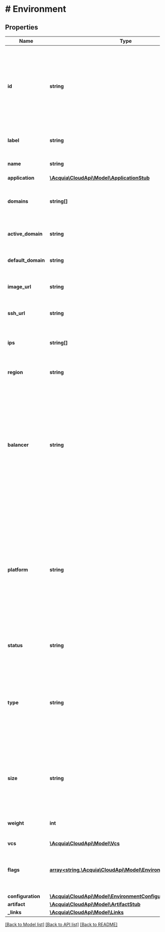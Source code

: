 # # Environment

## Properties

Name | Type | Description | Notes
------------ | ------------- | ------------- | -------------
**id** | **string** | The ID of the environment. The ID is a compound key consisting of the internal database ID of the environment and the application UUID. |
**label** | **string** | The human-readable name of the environment. |
**name** | **string** | The stage name of the environment. |
**application** | [**\Acquia\CloudApi\Model\ApplicationStub**](ApplicationStub.md) |  |
**domains** | **string[]** | An array of domain names attached to this environment. |
**active_domain** | **string** | The active domain name for this environment. |
**default_domain** | **string** | The default domain name for this environment. |
**image_url** | **string** | The URL to the image for this environment. |
**ssh_url** | **string** | The URL used to SSH into the environment. |
**ips** | **string[]** | An array of IP addresses attached to this environment. |
**region** | **string** | The region the environment resides in. |
**balancer** | **string** | The balancer type. - balancers: The environment is behind a Legacy balancer. - elb: The environment is behind an ELB balancer. - cluster: The environment is behind an Edge Cluster balancer. |
**platform** | **string** | The platform type. - cloud: The environment is hosted on a Cloud Classic Platform. - cloud-next: The environment is hosted on a Cloud Next Platform. - unknown:  The host information is not available for the environment. |
**status** | **string** | The status of this environment. |
**type** | **string** | The type of environment. - node: A NodeJS environment. - drupal: A Drupal environment. - unknown: We were unable to determine the environment type. |
**size** | **string** | The size of the environment. Will be null if the environment type does not support sizes. |
**weight** | **int** | The environment weight for display purposes. |
**vcs** | [**\Acquia\CloudApi\Model\Vcs**](Vcs.md) |  |
**flags** | [**array<string,\Acquia\CloudApi\Model\EnvironmentFlagsValue>**](EnvironmentFlagsValue.md) | An array of various flags that indicate functionality associated with the environment. |
**configuration** | [**\Acquia\CloudApi\Model\EnvironmentConfiguration**](EnvironmentConfiguration.md) |  |
**artifact** | [**\Acquia\CloudApi\Model\ArtifactStub**](ArtifactStub.md) |  |
**_links** | [**\Acquia\CloudApi\Model\Links**](Links.md) |  |

[[Back to Model list]](../../README.md#models) [[Back to API list]](../../README.md#endpoints) [[Back to README]](../../README.md)
